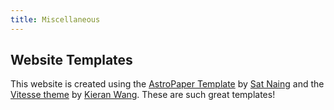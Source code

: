 ```yaml
---
title: Miscellaneous
---
```


## Website Templates
This website is created using the [AstroPaper Template](https://astro-paper.pages.dev/) by [Sat Naing](https://satnaing.dev/) and the [Vitesse theme](https://github.com/kieranwv/astro-theme-vitesse) by [Kieran Wang](https://juejin.cn/user/1141722285880972). These are such great templates!
